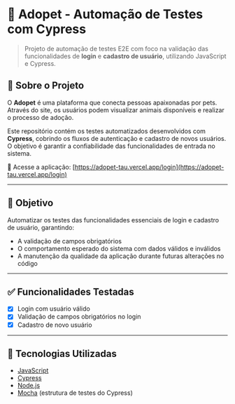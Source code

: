 # 🐶 Adopet - Automação de Testes com Cypress

> Projeto de automação de testes E2E com foco na validação das funcionalidades de **login** e **cadastro de usuário**, utilizando JavaScript e Cypress.

## 📖 Sobre o Projeto

O **Adopet** é uma plataforma que conecta pessoas apaixonadas por pets. 
Através do site, os usuários podem visualizar animais disponíveis e realizar o processo de adoção.

Este repositório contém os testes automatizados desenvolvidos com **Cypress**, cobrindo os fluxos de autenticação e cadastro de novos usuários. O objetivo é garantir a confiabilidade das funcionalidades de entrada no sistema.

🔗 Acesse a aplicação: [https://adopet-tau.vercel.app/login](https://adopet-tau.vercel.app/login)

---

## 🎯 Objetivo

Automatizar os testes das funcionalidades essenciais de login e cadastro de usuário, garantindo:
- A validação de campos obrigatórios
- O comportamento esperado do sistema com dados válidos e inválidos
- A manutenção da qualidade da aplicação durante futuras alterações no código

---

## ✅ Funcionalidades Testadas

- [x] Login com usuário válido
- [x] Validação de campos obrigatórios no login
- [x] Cadastro de novo usuário

---

## 🚀 Tecnologias Utilizadas

- [JavaScript](https://developer.mozilla.org/en-US/docs/Web/JavaScript)
- [Cypress](https://www.cypress.io/)
- [Node.js](https://nodejs.org/)
- [Mocha](https://mochajs.org/) (estrutura de testes do Cypress)



